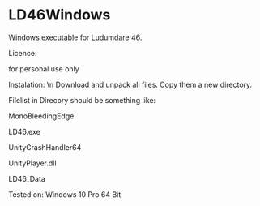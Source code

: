 # LD46Windows

Windows executable for Ludumdare 46.

Licence:

for personal use only

Instalation:
\n
Download and unpack all files. Copy them a new directory.

Filelist in Direcory should be something like:

MonoBleedingEdge

LD46.exe

UnityCrashHandler64

UnityPlayer.dll

LD46_Data


Tested on: 
Windows 10 Pro 64 Bit
